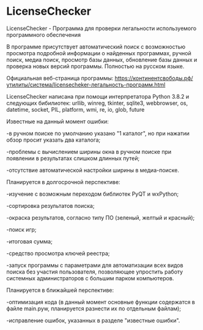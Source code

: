 # LicenseChecker
LicenseChecker - Программа для проверки легальности используемого программного обеспечения

В программе присутствует автоматический поиск с возможностью просмотра подробной информации о найденных программах, ручной поиск, медиа поиск, просмотр базы данных, обновление базы данных и проверка новых версий программы. Полностью на русском языке.

Официальная веб-страница программы: https://континентсвободы.рф/утилиты/система/licensecheker-легальность-программ.html

LicenseChecker написана при помощи интерпретатора Python 3.8.2 и следующих бибилиотек: urllib, winreg, tkinter, sqlite3, webbrowser, os, datetime, socket, PIL, platform, wmi, re, io, glob, future

Известные на данный момент ошибки:

-в ручном поиске по умолчанию указано "1 каталог", но при нажатии обзор просит указать два каталога;

-проблемы с вычислением ширины окна в ручном поиске при появлении в результатах слишком длинных путей;

-отсутствие автоматической настройки ширины в медиа-поиске.

Планируется в долгосрочной перспективе:

-изучение с возможным переходом библиотек PyQT и wxPython;

-сортировка результатов поиска;

-окраска результатов, согласно типу ПО (зеленый, желтый и красный);

-поиск игр;

-итоговая сумма;

-средство просмотра ключей реестра;

-запуск программы с параметрами для автоматизации всех видов поиска без участия пользователя, позволяющее упростить работу системных администраторов с большим парком компьютеров.

Планируется в ближайшей перспективе:

-оптимизация кода (в данный момент основные функции содержатся в файле main.pyw, планируется разнести их по отдельным файлам);

-исправление ошибок, указанных в разделе "известные ошибки".
